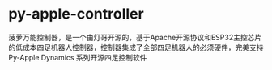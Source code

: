 # py-apple-controller
菠萝万能控制器，是一个由灯哥开源的，基于Apache开源协议和ESP32主控芯片的低成本四足机器人控制器，控制器集成了全部四足机器人的必须硬件，完美支持 Py-Apple Dynamics 系列开源四足控制软件
